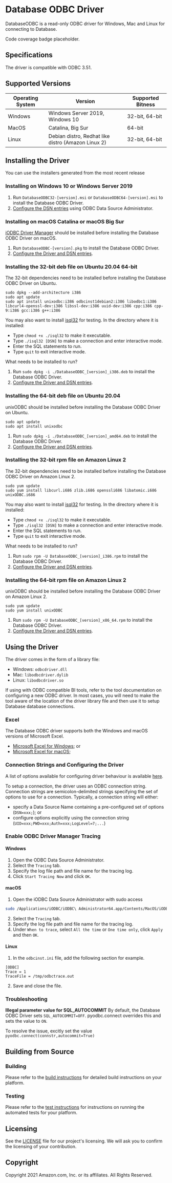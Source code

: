 # Database ODBC Driver

DatabaseODBC is a read-only ODBC driver for Windows, Mac and Linux for connecting to Database.

Code coverage badge placeholder.

## Specifications

The driver is compatible with ODBC 3.51.

## Supported Versions


  | Operating System | Version                                            | Supported Bitness |
  | ---------------- | -------------------------------------------------- | ----------------- |
  | Windows          | Windows Server 2019, Windows 10                    | 32-bit, 64-bit    |
  | MacOS            | Catalina, Big Sur                                  | 64-bit            |
  | Linux            | Debian distro, Redhat like distro (Amazon Linux 2) | 32-bit, 64-bit    |

## Installing the Driver

You can use the installers generated from the most recent release

### Installing on Windows 10 or Windows Server 2019

1. Run `DatabaseODBC32-[version].msi` or `DatabaseODBC64-[version].msi` to install the Database ODBC Driver.
2. [Configure the DSN entries](./docs/user/windows_configure_dsn.md) using ODBC Data Source Administrator.

### Installing on macOS Catalina or macOS Big Sur

[iODBC Driver Manager](http://www.iodbc.org/dataspace/doc/iodbc/wiki/iodbcWiki/Downloads) should be installed before installing the Database ODBC Driver on macOS.

1. Run `DatabaseODBC-[version].pkg` to install the Database ODBC Driver.
2. [Configure the Driver and DSN entries](./docs/user/mac_configure_dsn.md).

### Installing the 32-bit deb file on Ubuntu 20.04 64-bit

The 32-bit dependencies need to be installed before installing the Database ODBC Driver on Ubuntu.

```
sudo dpkg --add-architecture i386 
sudo apt update
sudo apt install unixodbc:i386 odbcinst1debian2:i386 libodbc1:i386 libcurl4-openssl-dev:i386 libssl-dev:i386 uuid-dev:i386 cpp:i386 cpp-9:i386 gcc:i386 g++:i386
```

You may also want to install [isql32](./tools/isql32) for testing. In the directory where it is installed:
* Type `chmod +x ./isql32` to make it executable.
* Type `./isql32 [DSN]` to make a connection and enter interactive mode.
* Enter the SQL statements to run.
* Type `quit` to exit interactive mode.

What needs to be installed to run?
1. Run `sudo dpkg -i ./DatabaseODBC_[version]_i386.deb` to install the Database ODBC Driver.
2. [Configure the Driver and DSN entries](./docs/user/linux_configure_dsn.md).

### Installing the 64-bit deb file on Ubuntu 20.04
unixODBC should be installed before installing the Database ODBC Driver on Ubuntu.

```
sudo apt update
sudo apt install unixodbc
```

1. Run `sudo dpkg -i ./DatabaseODBC_[version]_amd64.deb` to install the Database ODBC Driver.
2. [Configure the Driver and DSN entries](./docs/user/linux_configure_dsn.md).

### Installing the 32-bit rpm file on Amazon Linux 2
The 32-bit dependencies need to be installed before installing the Database ODBC Driver on Amazon Linux 2.

```
sudo yum update
sudo yum install libcurl.i686 zlib.i686 openssli686 libatomic.i686 unixODBC.i686
```

You may also want to install [isql32](./tools/isql32) for testing. In the directory where it is installed:
* Type `chmod +x ./isql32` to make it executable.
* Type `./isql32 [DSN]` to make a connection and enter interactive mode.
* Enter the SQL statements to run.
* Type `quit` to exit interactive mode.

What needs to be installed to run?
1. Run `sudo rpm -U DatabaseODBC_[version]_i386.rpm` to install the Database ODBC Driver.
2. [Configure the Driver and DSN entries](./docs/user/linux_configure_dsn.md).

### Installing the 64-bit rpm file on Amazon Linux 2
unixODBC should be installed before installing the Database ODBC Driver on Amazon Linux 2.

```
sudo yum update
sudo yum install unixODBC
```
1. Run `sudo rpm -U DatabaseODBC_[version]_x86_64.rpm` to install the Database ODBC Driver.
2. [Configure the Driver and DSN entries](./docs/user/linux_configure_dsn.md).

## Using the Driver

The driver comes in the form of a library file:
* Windows: `odbcdriver.dll`
* Mac: `libodbcdriver.dylib`
* Linux: `libodbcdriver.so`

If using with ODBC compatible BI tools, refer to the tool documentation on configuring a new ODBC driver. In most cases, you will need to make the tool aware of the location of the driver library file and then use it to setup Database database connections.

### Excel
The Database ODBC driver supports both the Windows and macOS versions of Microsoft Excel.

* [Microsoft Excel for Windows](./docs/user/microsoft_excel_support_win.md); or 
* [Microsoft Excel for macOS](./docs/user/microsoft_excel_support_mac.md);

### Connection Strings and Configuring the Driver

A list of options available for configuring driver behaviour is available [here](./docs/user/configuration_options.md).

To setup a connection, the driver uses an ODBC connection string. Connection strings are semicolon-delimited strings specifying the set of options to use for a connection. Typically, a connection string will either:

* specify a Data Source Name containing a pre-configured set of options (`DSN=xxx;`); or
* configure options explicitly using the connection string (`UID=xxx;PWD=xxx;Auth=xxx;LogLevel=7;...`)

### Enable ODBC Driver Manager Tracing
#### Windows
1. Open the ODBC Data Source Administrator.
2. Select the `Tracing` tab.
3. Specify the log file path and file name for the tracing log.
4. Click `Start Tracing Now` and click `OK`.

#### macOS
1. Open the iODBC Data Source Administrator with sudo access
```sh
sudo /Applications/iODBC/iODBC\ Administrator64.app/Contents/MacOS/iODBC\ Administrator64
```
2. Select the `Tracing` tab.
3. Specify the log file path and file name for the tracing log.
4. Under `When to trace`, select `All the time` or `One time only`, click `Apply` and then `OK`.

#### Linux
1. In the `odbcinst.ini` file, add the following section for example.
```
[ODBC]
Trace = 1
TraceFile = /tmp/odbctrace.out
```
2. Save and close the file.

### Troubleshooting

**Illegal parameter value for SQL_AUTOCOMMIT**
By default, the Database ODBC Driver sets `SQL_AUTOCOMMIT=OFF`. pyodbc.connect overrides this and sets the value to `ON`.

To resolve the issue, excitly set the value `pyodbc.connect(connstr,autocommit=True)`

## Building from Source

### Building

Please refer to the [build instructions](./docs/dev/BUILD_INSTRUCTIONS.md) for detailed build instructions on your platform.

### Testing

Please refer to the [test instructions](./docs/dev/run_tests.md) for instructions on running the automated tests for your platform.

## Licensing

See the [LICENSE](./LICENSE) file for our project's licensing. We will ask you to confirm the licensing of your contribution.

## Copyright

Copyright 2021 Amazon.com, Inc. or its affiliates. All Rights Reserved.
